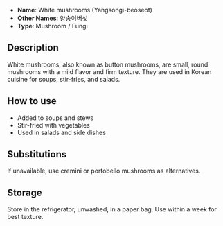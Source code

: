 - **Name**: White mushrooms (Yangsongi-beoseot)
- **Other Names**: 양송이버섯
- **Type**: Mushroom / Fungi

## Description

White mushrooms, also known as button mushrooms, are small, round mushrooms with a mild flavor and firm texture. They are used in Korean cuisine for soups, stir-fries, and salads.

## How to use

- Added to soups and stews
- Stir-fried with vegetables
- Used in salads and side dishes

## Substitutions

If unavailable, use cremini or portobello mushrooms as alternatives.

## Storage

Store in the refrigerator, unwashed, in a paper bag. Use within a week for best texture. 
